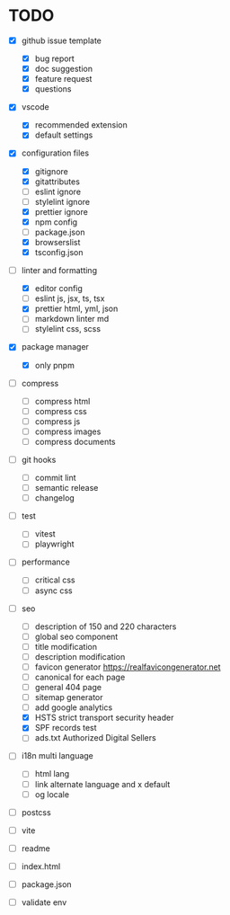 # TODO

- [x] github issue template
  - [x] bug report
  - [x] doc suggestion
  - [x] feature request
  - [x] questions

- [x] vscode
  - [x] recommended extension
  - [x] default settings

- [x] configuration files
  - [x] gitignore
  - [x] gitattributes
  - [ ] eslint ignore
  - [ ] stylelint ignore
  - [x] prettier ignore
  - [x] npm config
  - [ ] package.json
  - [x] browserslist
  - [x] tsconfig.json

- [ ] linter and formatting
  - [x] editor config
  - [ ] eslint js, jsx, ts, tsx
  - [x] prettier html, yml, json
  - [ ] markdown linter md
  - [ ] stylelint css, scss

- [x] package manager
  - [x] only pnpm

- [ ] compress
  - [ ] compress html
  - [ ] compress css
  - [ ] compress js
  - [ ] compress images
  - [ ] compress documents

- [ ] git hooks
  - [ ] commit lint
  - [ ] semantic release
  - [ ] changelog

- [ ] test
  - [ ] vitest
  - [ ] playwright

- [ ] performance
  - [ ] critical css
  - [ ] async css

- [ ] seo
  - [ ] description of 150 and 220 characters
  - [ ] global seo component
  - [ ] title modification
  - [ ] description modification
  - [ ] favicon generator <https://realfavicongenerator.net>
  - [ ] canonical for each page
  - [ ] general 404 page
  - [ ] sitemap generator
  - [ ] add google analytics
  - [x] HSTS strict transport security header
  - [x] SPF records test
  - [ ] ads.txt Authorized Digital Sellers

- [ ] i18n multi language
  - [ ] html lang
  - [ ] link alternate language and x default
  - [ ] og locale

- [ ] postcss
- [ ] vite
- [ ] readme
- [ ] index.html
- [ ] package.json

- [ ] validate env
